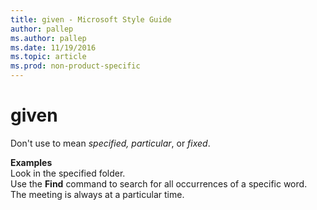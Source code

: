 ```yaml
---
title: given - Microsoft Style Guide
author: pallep
ms.author: pallep
ms.date: 11/19/2016
ms.topic: article
ms.prod: non-product-specific
---
```


# given

Don't use to mean *specified, particular*, or *fixed*.

**Examples**  
Look in the specified folder.   
Use the **Find**  command to search for all occurrences of a specific word.  
The meeting is always at a particular time.
